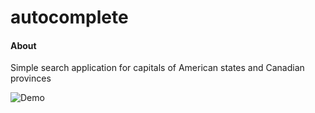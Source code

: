 # autocomplete
<h4>About</h4>
Simple search application for capitals of American states and Canadian provinces

![Demo](https://github.com/4yerik/images/blob/master/projects/search.gif?raw=true)

